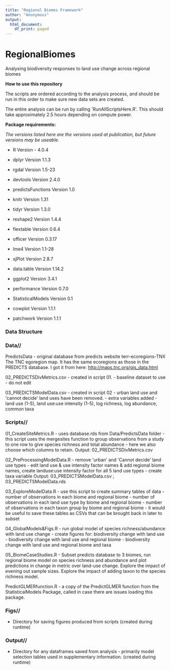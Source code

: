 ```yaml
---
title: "Regional Biomes Framework"
author: "Anonymous"
output:
  html_document:
    df_print: paged
---
```


# RegionalBiomes

Analysing biodiversity responses to land use change across regional biomes

**How to use this repository**

The scripts are ordered according to the analysis process, and should be run in this order to make sure new data sets are created.

The entire analysis can be run by calling 'RunAllScriptsHere.R'. This should take approximately 2.5 hours depending on compute power.

**Package requirements:**

*The versions listed here are the versions used at publication, but future versions may be useable.*

-   R Version - 4.0.4

-   dplyr Version 1.1.3

-   rgdal Version 1.5-23

-   devtools Version 2.4.0

-   predictsFunctions Version 1.0

-   knitr Version 1.31

-   tidyr Version 1.3.0

-   reshape2 Version 1.4.4

-   flextable Version 0.6.4

-   officer Version 0.3.17

-   lme4 Version 1.1-28

-   sjPlot Version 2.8.7

-   data.table Version 1.14.2

-   ggplot2 Version 3.4.1

-   performance Version 0.7.0

-   StatisticalModels Version 0.1

-   cowplot Version 1.1.1

-   patchwork Version 1.1.1

### **Data Structure**

### **Data//**

PredictsData - original database from predicts website terr-ecoregions-TNX The TNC egoregion map. It has the same ecoregions as those in the PREDICTS database. I got it from here: <http://maps.tnc.org/gis_data.html>

02_PREDICTSDivMetrics.csv - created in script 01. - baseline dataset to use - do not edit

03_PREDICTSModelData.csv - created in script 02 - urban land use and 'cannot decide' land uses have been removed. - extra variables added - land use (1-5), land use:use intensity (1-5), log richness, log abundance, common taxa

### **Scripts//**

01_CreateSiteMetrics.R - uses database.rds from Data/PredictsData folder - this script uses the mergesites function to group observations from a study to one row to give species richness and total abundance - here we also choose which columns to retain. Output: 02_PREDICTSDivMetrics.csv

02_PreProcessingModelData.R - remove 'urban' and 'Cannot decide' land use types - edit land use & use intensity factor names & add regional biome names, create landuse:use intensity factor for all 5 land use types - create taxa variable Output: 03_PREDICTSModelData.csv ; 03_PREDICTSModelData.rds

03_ExploreModelData.R - use this script to create summary tables of data - number of observations in each biome and regional biome - number of observations in each land use type by biome and regional biome - number of observations in each taxon group by biome and regional biome - it would be useful to save these tables as CSVs that can be brought back in later to subset

04_GlobalModels&Figs.R - run global model of species richness/abundance with land use change - create figures for: biodiversity change with land use - biodiversity change with land use and regional biome - biodiversity change with land use and regional biome and taxa

05_BiomeCaseStudies.R - Subset predicts database to 3 biomes, run regional biome model on species richness and abundance and plot predictions in change in metric over land-use change. Explore the impact of evening out sample sizes. Explore the impact of adding taxon to the species richness model.

PredictGLMERfunction.R - a copy of the PredictGLMER function from the StatisticalModels Package, called in case there are issues loading this package.

### **Figs//**

-   Directory for saving figures produced from scripts (created during runtime)

### **Output//**

-   Directory for any dataframes saved from analysis - primarily model selection tables used in supplementary information. (created during runtime)
